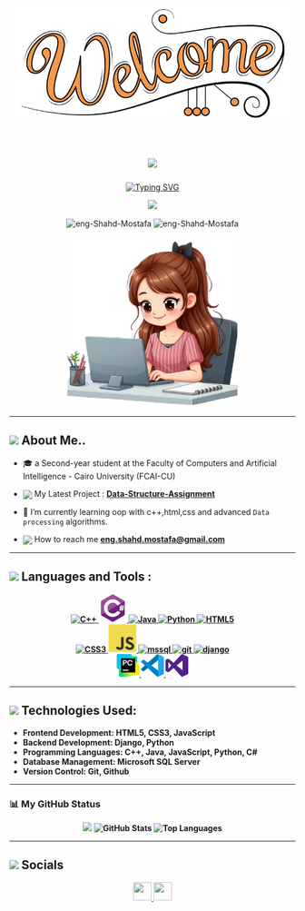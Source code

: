 <div align="center">
  <img src="images/Welcome.gif" alt="Welcome.gif">
  <br> <br>

  <h1 align="center">
    <img src="https://readme-typing-svg.herokuapp.com?font=Time+New+Roman&color=FF1493&size=50&center=true&vCenter=true&width=500&height=60&duration=4000&lines=Hi+There!+👋" />
  </h1>
  
  <a href="https://github.com/DenverCoder1/readme-typing-svg">
    <img src="https://readme-typing-svg.herokuapp.com?font=Time+New+Roman&color=FF00FF&weight=500&size=40&pause=2000&center=true&vCenter=true&width=1000&height=70&lines=I'm+Shahd+Mostafa" alt="Typing SVG" />
  </a>
  
  <p align="center">
    <a href="https://github.com/DenverCoder1/readme-typing-svg"><img src="https://readme-typing-svg.herokuapp.com?font=Time+New+Roman&color=FF6EC7&size=20&center=true&vCenter=true&width=500&height=80&lines=Software+Engineer;A+Computer+Science+Student+at+FCAI-CU"></a>
  </p>
  
  <p align="center">
    <img src="https://komarev.com/ghpvc/?username=eng-Shahd-Mostafa&label=Profile%20views&color=A020F0&style=for-the-badge" alt="eng-Shahd-Mostafa" />
    <img src="https://img.shields.io/github/followers/eng-Shahd-Mostafa?label=Followers&style=for-the-badge&color=A020F0" alt="eng-Shahd-Mostafa" />
  </p>
  
  <img src="images/Shahd.jpg" width="300" alt="Coding Queen GIF">
</div>

---


## <img src="https://user-images.githubusercontent.com/74038190/229223156-0cbdaba9-3128-4d8e-8719-b6b4cf741b67.gif" width="35"> <b> About Me.. </b>


- 🎓 a Second-year student at the Faculty of Computers and Artificial Intelligence - Cairo University (FCAI-CU)
  
- <img src="https://media.giphy.com/media/WUlplcMpOCEmTGBtBW/giphy.gif" width="30" align="center"> My Latest Project : **[Data-Structure-Assignment
](https://github.com/eng-Shahd-Mostafa/Data-Structure-Assignment)**

- 🌱 I’m currently learning oop with c++,html,css and advanced `Data processing` algorithms.
- <img src="https://i.postimg.cc/CxwVKhdy/airplane.gif" width="30" align="center"> How to reach me **eng.shahd.mostafa@gmail.com**


---


## <img src="https://media2.giphy.com/media/QssGEmpkyEOhBCb7e1/giphy.gif?cid=ecf05e47a0n3gi1bfqntqmob8g9aid1oyj2wr3ds3mg700bl&rid=giphy.gif" width ="25"><b> Languages and Tools :

<p align="center">
  
  <a href="https://docs.microsoft.com/en-us/cpp/?view=msvc-170" target="_blank" rel="noreferrer">
    <img src="https://raw.githubusercontent.com/danielcranney/readme-generator/main/public/icons/skills/cplusplus-colored.svg" width="50" height="50" alt="C++" /> 
  </a>

  <a href="https://learn.microsoft.com/en-us/dotnet/csharp/" target="_blank" rel="noreferrer">
    <img src="https://raw.githubusercontent.com/devicons/devicon/master/icons/csharp/csharp-original.svg" alt="csharp" width="50" height="50"/>
  </a>
  
  <a href="https://www.oracle.com/java/" target="_blank" rel="noreferrer">
    <img src="https://raw.githubusercontent.com/danielcranney/readme-generator/main/public/icons/skills/java-colored.svg" width="50" height="50" alt="Java" />
  </a>
  
  <a href="https://www.python.org/" target="_blank" rel="noreferrer">
    <img src="https://raw.githubusercontent.com/danielcranney/readme-generator/main/public/icons/skills/python-colored.svg" width="50" height="50" alt="Python" />  
  </a>
  
  <a href="https://developer.mozilla.org/en-US/docs/Glossary/HTML5" target="_blank" rel="noreferrer">
    <img src="https://raw.githubusercontent.com/danielcranney/readme-generator/main/public/icons/skills/html5-colored.svg" width="50" height="50" alt="HTML5" />
  </a>
  <br>
  
  <a href="https://www.w3.org/TR/CSS/#css" target="_blank" rel="noreferrer">
    <img src="https://raw.githubusercontent.com/danielcranney/readme-generator/main/public/icons/skills/css3-colored.svg" width="50" height="50" alt="CSS3" />
  </a>
  
  <a href="https://developer.mozilla.org/en-US/docs/Web/JavaScript" target="_blank" rel="noreferrer">
    <img src="https://raw.githubusercontent.com/devicons/devicon/master/icons/javascript/javascript-original.svg" alt="javascript" width="50" height="50"/>
  </a>
  
  <a href="https://www.microsoft.com/en-us/sql-server" target="_blank" rel="noreferrer">
    <img src="https://www.svgrepo.com/show/303229/microsoft-sql-server-logo.svg" alt="mssql" width="50" height="50"/>
  </a>

  <a href="https://git-scm.com/" target="_blank" rel="noreferrer">
    <img src="https://www.vectorlogo.zone/logos/git-scm/git-scm-icon.svg" alt="git" width="50" height="50"/>
  </a>
  
  <a href="https://www.djangoproject.com/" target="_blank" rel="noreferrer">
    <img src="https://cdn.worldvectorlogo.com/logos/django.svg" alt="django" width="50" height="50"/>
  </a>
  <br>

  <a href="https://www.jetbrains.com/pycharm/" target="_blank" rel="noreferrer">
    <img src="https://raw.githubusercontent.com/devicons/devicon/master/icons/pycharm/pycharm-original.svg" alt="PyCharm" width="40" height="40"/>
  </a>

  <a href="https://code.visualstudio.com/" target="_blank" rel="noreferrer">
    <img src="https://raw.githubusercontent.com/devicons/devicon/master/icons/vscode/vscode-original.svg" alt="VSCode" width="40" height="40"/>
  </a>
  
  <a href="https://visualstudio.microsoft.com/" target="_blank" rel="noreferrer">
    <img src="https://raw.githubusercontent.com/devicons/devicon/master/icons/visualstudio/visualstudio-plain.svg" alt="Visual Studio 2022" width="40" height="40"/>
  </a>
</p>

---

## <img src="https://media.giphy.com/media/WUlplcMpOCEmTGBtBW/giphy.gif" width="50"> Technologies Used:

- **Frontend Development**: HTML5, CSS3, JavaScript
- **Backend Development**: Django, Python
- **Programming Languages**: C++, Java, JavaScript, Python, C#
- **Database Management**: Microsoft SQL Server
- **Version Control**: Git, Github


---

### 📊 My GitHub Status

<div align="center">
 
  <img src="https://github-profile-summary-cards.vercel.app/api/cards/profile-details?username=eng-shahd-mostafa&theme=dracula&bg_color=ffd6e7&title_color=ff1493&text_color=8b008b&icon_color=ff69b4&border_color=ffb6c1"/>
 
  <img src="https://github-readme-stats.vercel.app/api?username=eng-Shahd-Mostafa&show_icons=true&theme=radical&hide_border=true&bg_color=fff0f5&title_color=db7093&text_color=9370db&icon_color=ff69b4&border_radius=15" alt="GitHub Stats" width="400">
  
  <img src="https://github-readme-stats.vercel.app/api/top-langs/?username=eng-Shahd-Mostafa&layout=compact&theme=radical&hide_border=true&bg_color=fff0f5&title_color=db7093&text_color=9370db&icon_color=ff69b4&border_radius=15" alt="Top Languages" width="300">

</div>

---

## <img src="https://user-images.githubusercontent.com/74038190/235294016-6556559a-ed58-4ca6-a4c9-c307cbe0b6b7.gif" width="25"><b> Socials

<p align="center"> <a href="https://www.github.com/eng-shahd-mostafa" target="_blank" rel="noreferrer"> <picture> <source media="(prefers-color-scheme: dark)" srcset="https://raw.githubusercontent.com/danielcranney/readme-generator/main/public/icons/socials/github-dark.svg" /> <source media="(prefers-color-scheme: light)" srcset="https://raw.githubusercontent.com/danielcranney/readme-generator/main/public/icons/socials/github.svg" /> <img src="https://raw.githubusercontent.com/danielcranney/readme-generator/main/public/icons/socials/github.svg" width="32" height="32" /> </picture> </a>  <a href="https://www.linkedin.com/in/shahd-mostafa-844673318/" target="_blank" rel="noreferrer"> <picture> <source media="(prefers-color-scheme: dark)" srcset="https://raw.githubusercontent.com/danielcranney/readme-generator/main/public/icons/socials/linkedin-dark.svg" /> <source media="(prefers-color-scheme: light)" srcset="https://raw.githubusercontent.com/danielcranney/readme-generator/main/public/icons/socials/linkedin.svg" /> <img src="https://raw.githubusercontent.com/danielcranney/readme-generator/main/public/icons/socials/linkedin.svg" width="32" height="32" /> </picture> </a></p><br>


